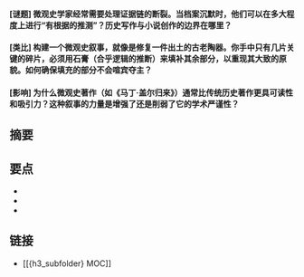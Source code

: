 #### [谜题] 微观史学家经常需要处理证据链的断裂。当档案沉默时，他们可以在多大程度上进行“有根据的推测”？历史写作与小说创作的边界在哪里？


#### [类比] 构建一个微观史叙事，就像是修复一件出土的古老陶器。你手中只有几片关键的碎片，必须用石膏（合乎逻辑的推断）来填补其余部分，以重现其大致的原貌。如何确保填充的部分不会喧宾夺主？


#### [影响] 为什么微观史著作（如《马丁·盖尔归来》）通常比传统历史著作更具可读性和吸引力？这种叙事的力量是增强了还是削弱了它的学术严谨性？


## 摘要


## 要点

- 
- 
- 

## 链接

- [[{h3_subfolder} MOC]]
